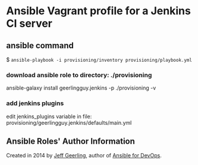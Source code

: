 # Ansible Vagrant profile for a Jenkins CI server

## ansible command
$ `ansible-playbook -i provisioning/inventory provisioning/playbook.yml`

### download ansible role to directory: ./provisioning
ansible-galaxy install geerlingguy.jenkins -p ./provisioning -v

### add jenkins plugins
edit jenkins_plugins variable in file: provisioning/geerlingguy.jenkins/defaults/main.yml


## Ansible Roles' Author Information

Created in 2014 by [Jeff Geerling](http://jeffgeerling.com/), author of [Ansible for DevOps](http://ansiblefordevops.com/).
